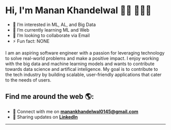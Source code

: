 # Hi, I'm Manan Khandelwal 👋🏾 👨🏾‍💻
- 👀 I’m interested in ML, AL, and Big Data
- 🌱 I’m currently learning ML and Web
- 💞️ I’m looking to collaborate via Email
- ⚡ Fun fact: NONE


<!---
Maverick7728/Maverick7728 is a ✨ special ✨ repository because its `README.md` (this file) appears on your GitHub profile.
You can click the Preview link to take a look at your changes.
--->


I am an aspiring software engineer with a passion for leveraging technology to solve real-world problems and make a positive impact. I enjoy working with the big data and machine learning models and wants to contribute towards data science and artifical inteligence. My goal is to contribute to the tech industry by building scalable, user-friendly applications that cater to the needs of users.

## Find me around the web 🌎:
- 📧 Connect with me on **manankhandelwal0145@gmail.com** 
- 💼 Sharing updates on **[LinkedIn]([https://www.linkedin.com/in/manankhandelwal](https://www.linkedin.com/in/manan-khandelwal-007415251/))**

---



